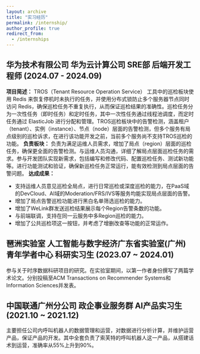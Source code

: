 ```yaml
---
layout: archive
title: "实习经历"
permalink: /internship/
author_profile: true
redirect_from:
  - /internships
---
```


## 华为技术有限公司 华为云计算公司 SRE部 后端开发工程师 (2024.07 - 2024.09)

**项目简述：** TROS（Tenant Resource Operation Service） 工具中的巡检板块使用 Redis 来恢复停机时未执行的任务，并使用分布式锁防止多个服务器节点同时访问 Redis，确保巡检任务不重复执行，从而保证巡检结果的准确性。巡检任务分为一次性任务（即时任务）和定时任务，其中一次性任务通过线程池调度，而定时任务通过 ElasticJob 进行分配和管理。TROS巡检板块中的告警检测，涵盖租户（tenant）、实例（instance）、节点（node）层面的告警检测，但多个服务有局点级别的巡检诉求，在进行该功能开发之前，当前多个服务尚不支持TROS巡检的功能。
**负责板块：** 负责为满足运维人员需求，增加了局点（region）层面的巡检任务，确保更全面的告警检测。与运维人员沟通，详细了解局点层面巡检任务的需求。参与开发团队实现新需求，包括编写和修改代码、配置巡检任务、测试新功能等。进行功能测试和验证，确保新巡检任务正常运行，能有效检测到局点层面的告警问题。
**达成成果：** 
- 支持运维人员意见巡检全局点，进行日常巡检或深度巡检的能力，在PaaS域的DevCloud、AI域的Moderation/FRS/IVS等服务均能实现局点层面的告警。
- 增加了局点告警巡检功能进行黑白名单筛选巡检的能力。
- 增加了WeLink群发送巡检结果展示每个Region告警条数的功能。
- 与前端联调，支持在同一云服务中多Region巡检的能力。
- 增加了公共巡检项这一按钮，并考虑了增删改查等功能的正常运作。


## 琶洲实验室 人工智能与数字经济广东省实验室(广州) 青年学者中心 科研实习生 (2023.07 ~ 2024.01)

参与关于时序数据科研项目的研究。在实验室期间，以第一作者身份撰写了两篇学术论文。分别投稿至ACM Transactions on Recommender Systems和Information Sciences并发表。

## 中国联通广州分公司 政企事业服务群 AI产品实习生 (2021.10 ~ 2021.12)

主要担任公司内呼叫机器人的数据管理和运营，对数据进行分析计算，并维护运营产品，保证产品的开发。其中全套负责了索芙特的呼叫机器人这一产品，从搭建话术到运营，准确率从55%上升到90%。

